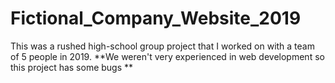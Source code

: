 # Fictional_Company_Website_2019

This was a rushed high-school group project that I worked on with a team of 5 people in 2019. **We weren't very experienced in web development so this project has some bugs
**

